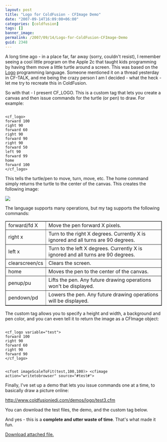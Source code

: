 ```yaml
---
layout: post
title: "Logo for ColdFusion - CFImage Demo"
date: "2007-09-14T16:09:00+06:00"
categories: [coldfusion]
tags: []
banner_image: 
permalink: /2007/09/14/Logo-for-ColdFusion-CFImage-Demo
guid: 2348
---
```


A long time ago - in a place far, far away (sorry, couldn't resist), I remember seeing a cool little program on the Apple 2c that taught kids programming by having them move a little turtle around a screen. This was based on the <a href="http://en.wikipedia.org/wiki/Logo_{% raw %}%28programming_language%{% endraw %}29">Logo</a> programming language. Someone mentioned it on a thread yesterday in CF-TALK, and me being the crazy person I am I decided - what the heck - let me try to recreate this in ColdFusion.

So with that - I present CF_LOGO. This is a custom tag that lets you create a canvas and then issue commands for the turtle (or pen) to draw. For example:

<code>
&lt;cf_logo&gt;
forward 100
right 90
forward 60
right 90
forward 90
right 90
forward 50
left 90
forward 99
home
forward 100
&lt;/cf_logo&gt;
</code>

This tells the turtle/pen to move, turn, move, etc. The home command simply returns the turtle to the center of the canvas. This creates the following image:

<img src="https://static.raymondcamden.com/images/turtle1.png">

The language supports many operations, but my tag supports the following commands:

<p>
<table border="1" cellpadding="5">
<tr>
	<td>forward/fd X</td>
	<td>Move the pen forward X pixels.</td>
</tr>
<tr>
	<td>right x</td>
	<td>Turn to the right X degrees. Currently X is ignored and all turns are 90 degrees.</td>
</tr>
<tr>
	<td>left x</td>
	<td>Turn to the left X degrees. Currently X is ignored and all turns are 90 degrees.</td>
</tr>
<tr>
	<td>clearscreen/cs</td>
	<td>Clears the screen.</td>
</tr>
<tr>
	<td>home</td>
	<td>Moves the pen to the center of the canvas.</td>
</tr>
<tr>
	<td>penup/pu</td>
	<td>Lifts the pen. Any future drawing operations won't be displayed.</td>
</tr>
<tr>
	<td>pendown/pd</td>
	<td>Lowers the pen. Any future drawing operations will be displayed.</td>
</tr>
</table>

The custom tag allows you to specify a height and width, a background and pen color, and you can even tell it to return the image as a CFImage object:

<code>
&lt;cf_logo variable="test"&gt;
forward 100
right 90
forward 60
right 90
forward 90
&lt;/cf_logo&gt;

&lt;cfset imageScaleToFit(test,100,100)&gt;
&lt;cfimage action="writetobrowser" source="#test#"&gt;
</code>

Finally, I've set up a demo that lets you issue commands one at a time, to basically draw a picture online:

<a href="http://www.coldfusionjedi.com/demos/logo/test3.cfm">http://www.coldfusionjedi.com/demos/logo/test3.cfm</a>

You can download the test files, the demo, and the custom tag below. 

And yes - this is a <b>complete and utter waste of time</b>. That's what made it fun.<p><a href='enclosures/D{% raw %}%3A%{% endraw %}5Chosts{% raw %}%5Cwww%{% endraw %}2Ecoldfusionjedi{% raw %}%2Ecom%{% endraw %}5Cenclosures{% raw %}%2Flogo%{% endraw %}2Ezip'>Download attached file.</a></p>